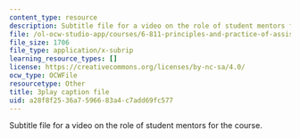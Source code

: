 ```yaml
---
content_type: resource
description: Subtitle file for a video on the role of student mentors for the course.
file: /ol-ocw-studio-app/courses/6-811-principles-and-practice-of-assistive-technology-fall-2014/a28f8f2536a7596683a4c7add69fc577_K67ojX4-PL8.vtt
file_size: 1706
file_type: application/x-subrip
learning_resource_types: []
license: https://creativecommons.org/licenses/by-nc-sa/4.0/
ocw_type: OCWFile
resourcetype: Other
title: 3play caption file
uid: a28f8f25-36a7-5966-83a4-c7add69fc577
---
```

Subtitle file for a video on the role of student mentors for the course.